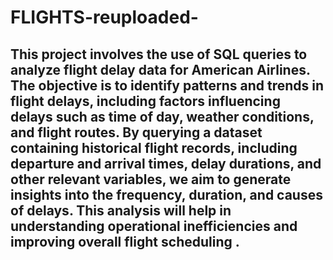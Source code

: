 # FLIGHTS-reuploaded-
## This project involves the use of SQL queries to analyze flight delay data for American Airlines. The objective is to identify patterns and trends in flight delays, including factors influencing delays such as time of day, weather conditions, and flight routes. By querying a dataset containing historical flight records, including departure and arrival times, delay durations, and other relevant variables, we aim to generate insights into the frequency, duration, and causes of delays. This analysis will help in understanding operational inefficiencies and improving overall flight scheduling .

